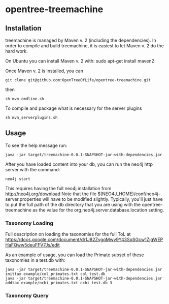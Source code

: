opentree-treemachine
===============
Installation
---------------
treemachine is managed by Maven v. 2 (including the dependencies). In order to compile and build treemachine, it is easiest to let Maven v. 2 do the hard work.

On Ubuntu you can install Maven v. 2 with:
sudo apt-get install maven2

Once Maven v. 2 is installed, you can 
	
	git clone git@github.com:OpenTreeOfLife/opentree-treemachine.git

then 
	
	sh mvn_cmdline.sh
	
To compile and package what is necessary for the server plugins

	sh mvn_serverplugins.sh

Usage
--------------
To see the help message run:

	java -jar target/treemachine-0.0.1-SNAPSHOT-jar-with-dependencies.jar

After you have loaded content into your db, you can run the neo4j http server
with the command:

	neo4j start
	
This requires having the full neo4j installation from http://neo4j.org/download 
Note that the file $(NEO4J_HOME)/conf/neo4j-server.properties will have to be
modified slightly. Typically, you'll just have to put the full path of the db
directory that you are using with the opentree-treemachine as the value for the
org.neo4j.server.database.location setting.

### Taxonomy Loading
Full description on loading the taxonomies for the full ToL at 
https://docs.google.com/document/d/1J82ZvgqMwv9Y43SqSGcw1ZjqWEPHaFQww5deuFFV7Js/edit

As an example of usage, you can load the Primate subset of these taxonomies 
in a test.db with:

	java -jar target/treemachine-0.0.1-SNAPSHOT-jar-with-dependencies.jar inittax example/col_primates.txt col test.db
	java -jar target/treemachine-0.0.1-SNAPSHOT-jar-with-dependencies.jar addtax example/ncbi_primates.txt ncbi test.db 3


### Taxonomy Query
